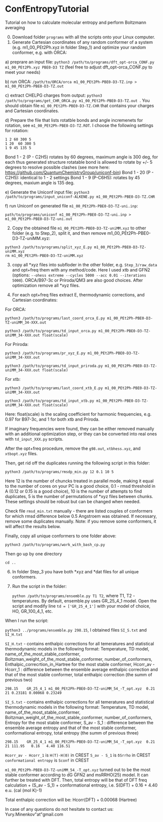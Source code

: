 # ConfEntropyTutorial
Tutorial on how to calculate molecular entropy and perform Boltzmann averaging

0) Download folder ```programs``` with all the scripts onto your Linux computer.
1) Generate Cartesian coordinates of any random conformer of a system (e.g. m1_00_PEt2Ph.xyz in folder Step_1) and optimize your random conformer, e.g. with ORCA:

a) preprare an input file: ```python3 /path/to/programs/dft_opt-orca_CONF.py m1_00_PEt2Ph.xyz PBE0-D3 TZ``` (feel free to adjust dft_opt-orca_CONF.py to meet your needs)

b) run ORCA: ```/path/to/ORCA/orca m1_00_PEt2Ph-PBE0-D3-TZ.inp > m1_00_PEt2Ph-PBE0-D3-TZ.out```

c) extract CHELPG charges from output: ```python3 /path/to/programs/get_CHR_ORCA.py m1_00_PEt2Ph-PBE0-D3-TZ.out ```. You should obtain file ```m1_00_PEt2Ph-PBE0-D3-TZ.CHR``` that contains your charges and Cartesian coordinates.

d) Prepare the file that lists rotatble bonds and angle incremenets for rotation, see ```m1_00_PEt2Ph-PBE0-D3-TZ.ROT```. I choose the following settings for rotation:
```
1 2 60 300 5
1 20  60 300 5
1 9 45 135 5
```
Bond 1 - 2 (P - C2H5) rotates by 60 degrees, maximum angle is 300 deg, for each thus generated structure rotatable bond is allowed to rotate by +/- 5 degrees to resolve possible clashes (see more here: https://github.com/QuantumChemistryGroup/uniconf-bin)
Bond 1 - 20 (P - C2H5): identical to 1 - 2 settings
Bond 1 - 9 (P-C6H5): rotates by 45 degrees, maxium angle is 135 deg.

e) Generate the Uniconf input file: ```python3 /path/to/programs/input_uniconf-ALKENE.py m1_00_PEt2Ph-PBE0-D3-TZ.CHR```

f) run Uniconf on generated file ```m1_00_PEt2Ph-PBE0-D3-TZ-uni.inp```:

```path/to/programs/uniconf m1_00_PEt2Ph-PBE0-D3-TZ-uni.inp > m1_00_PEt2Ph-PBE0-D3-TZ-uni.out```

2) Copy the obtained file ```m1_00_PEt2Ph-PBE0-D3-TZ-uniMM.xyz``` to other folder (e.g. to Step_2), split it, and then remove m1_00_PEt2Ph-PBE0-D3-TZ-uniMM.xyz:
```
python3 /path/to/programs/split_xyz_E.py m1_00_PEt2Ph-PBE0-D3-TZ-uniMM.xyz
rm m1_00_PEt2Ph-PBE0-D3-TZ-uniMM.xyz
```
3) copy all *xyz files into subfloder in the other folder, e.g. ```Step_3/raw_data``` and opt+freq them with any method/code. Here I used xtb and GFN2 (options: ```--ohess extreme --cycles 5000 --acc 0.01 --iterations 5000```). ORCA/B97-3c or Priroda/QM3 are also good choices. After optimization remove all *xyz files.

4) For each opt+freq files extract E, thermodynamic corrections, and Cartesian coordinates:

For ORCA:

```python3 /path/to/programs/last_coord_orca_E.py m1_00_PEt2Ph-PBE0-D3-TZ-uniMM_34-XXX.out```

```python3 /path/to/programs/td_input_orca.py m1_00_PEt2Ph-PBE0-D3-TZ-uniMM_34-XXX.out float(scale)```

For Priroda: 

```python3 /path/to/programs/pr_xyz_E.py m1_00_PEt2Ph-PBE0-D3-TZ-uniMM_34-XXX.out```

```python3 /path/to/programs/td_input_priroda.py m1_00_PEt2Ph-PBE0-D3-TZ-uniMM_34-XXX.out float(scale) ```

For xtb:

```python3 /path/to/programs/last_coord_xtb_E.py m1_00_PEt2Ph-PBE0-D3-TZ-uniMM_34-XXX.out```

```python3 /path/to/programs/td_input_xtb.py m1_00_PEt2Ph-PBE0-D3-TZ-uniMM_34-XXX.out float(scale) ```

Here: float(scale) is the scaling coefficient for harmonic frequencies, e.g. 0.97 for B97-3c, and 1 for both xtb and Priroda.

If imaginary frequencies were found, they can be either removed manually with an additional optimization step, or they can be converted into real ones with ```td_input_XXX.py``` scripts.

After the opt+freq procedure, remove the ```g98.out```, ```xtbhess.xyz```, and ```xtbopt.xyz``` files.

Then, get rid off the duplicates running the following script in this folder:

```python3 /path/to/programs/rmsdp_min.py 12 0.1 10 5```

Here 12 is the number of chuncks treated in parallel mode, making it equal to the number of cores on your PC is a good choice, 0.1 - rmsd threshold in A (0.12 or 0.15 is a good choice), 10 is the number of attempts to find duplicates, 5 is the number of permutations of *xyz files between chunks. These settings should be robust but can be changed when needed.

Check file ```rmsd_min.txt``` manually - there are listed couples of conformers for which rmsd difference below 0.5 Angstroem was obtained. If necessary, remove some duplicates manually. Note: if you remove some conformers, it will affect the results below.

Finally, copy all unique conformers to one folder above:

```python3 /path/to/programs/work_with_bash_cp.py ```

Then go up by one directory

```cd ..```

6) In folder Step_3 you have both *xyz and *dat files for all unique conformers.

7) Run the script in the folder:

   ```python /path/to/programs/ensemble.py T1 T2```, where T1, T2 - temperatures. By default, ensemble.py uses GR_25_4_1 model. Open the script and modify line ```td = ['GR_25_4_1']``` with your model of choice, HO, GR_100_4_1, etc. 

When I run the script:

```python3 ../programs/ensemble.py 298.15```, I obtained files ```SI_S.txt``` and ```SI_H.txt```

```SI_H.txt``` - contains enthalpic corrections for all temeratures and statistical thermodynamic models in the following format: Temperature, TD model, name_of_the_most_stable_conformer, Boltzman_weight_of_the_most_stable_conformer, number_of_conformers, Enthalpic_correcrtion_in_Hartree for the most stable conformer, Hcorr_av - Hcorr_1 : difference between the ensemble average enthalpic correction and that of the most stable conformer, total enthalpic correction (the summ of previous two)

```298.15    GR_25_4_1 m1_00_PEt2Ph-PBE0-D3-TZ-uniMM_54_-T_opt.xyz  0.21    21 0.23181 0.00068 0.23249```


```SI_S.txt``` - contains enthalpic corrections for all temeratures and statistical thermodynamic models in the following format: Temperature, TD model, name_of_the_most_stable_conformer, Boltzman_weight_of_the_most_stable_conformer, number_of_conformers, Entropy for the most stable conformer, S_av - S_1 : difference between the ensemble average entropy and that of the most stable conformer, conformational entropy, total entropy (the summ of previous three)

```298.15    GR_25_4_1 m1_00_PEt2Ph-PBE0-D3-TZ-uniMM_54_-T_opt.xyz  0.21    21 111.95   0.16   4.40 116.51```

```Hcorr_av - Hcorr_1``` is ```H(T)-H(0)``` in CREST
```S_av - S_1``` is ```δSrrho``` in CREST
```conformational entropy``` is ```Sconf``` in CREST

```m1_00_PEt2Ph-PBE0-D3-TZ-uniMM_54_-T_opt.xyz``` turned out to be the most stable conformer according to dG GFN2 and msRRHO(25) model. It can further be treated with DFT. Then, total entropy will be that of DFT freq calculation + (S_av - S_1) + conformational entropy, i.e. S(DFT) + 0.16 + 4.40 e.u. (cal (mol K)-1)

Total enthalpic correction will be: Hcorr(DFT) + 0.00068 (Hartree)

In case of any questions do not hesitate to contact us: Yury.Minenkov"at"gmail.com 
